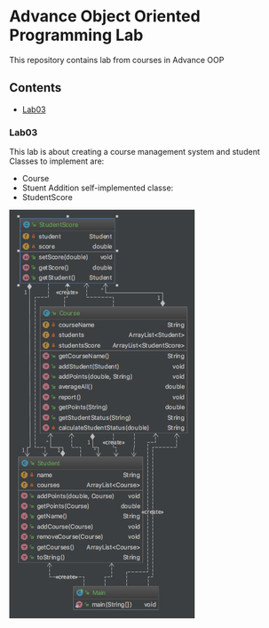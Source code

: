 # Advance Object Oriented Programming Lab
This repository contains lab from courses in Advance OOP

## Contents
- [Lab03](lab03)

### Lab03
This lab is about creating a course management system and student
Classes to implement are:
- Course
- Stuent
Addition self-implemented classe:
- StudentScore

![Lab03_diagram](/images/lab03_diagram.png)